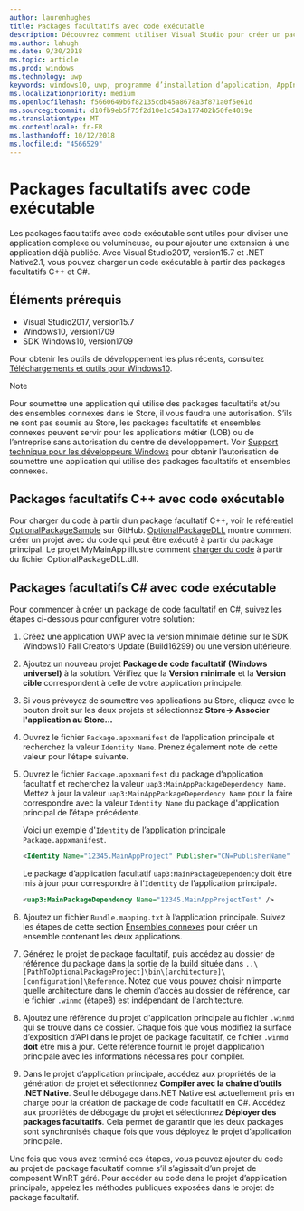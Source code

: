 ```yaml
---
author: laurenhughes
title: Packages facultatifs avec code exécutable
description: Découvrez comment utiliser Visual Studio pour créer un package facultatif avec du code exécutable.
ms.author: lahugh
ms.date: 9/30/2018
ms.topic: article
ms.prod: windows
ms.technology: uwp
keywords: windows10, uwp, programme d’installation d’application, AppInstaller, charger une version test, ensemble connexe, packages facultatifs
ms.localizationpriority: medium
ms.openlocfilehash: f5660649b6f82135cdb45a8678a3f871a0f5e61d
ms.sourcegitcommit: d10fb9eb5f75f2d10e1c543a177402b50fe4019e
ms.translationtype: MT
ms.contentlocale: fr-FR
ms.lasthandoff: 10/12/2018
ms.locfileid: "4566529"
---
```

# <a name="optional-packages-with-executable-code"></a>Packages facultatifs avec code exécutable
 
Les packages facultatifs avec code exécutable sont utiles pour diviser une application complexe ou volumineuse, ou pour ajouter une extension à une application déjà publiée. Avec Visual Studio2017, version15.7 et .NET Native2.1, vous pouvez charger un code exécutable à partir des packages facultatifs C++ et C#.

## <a name="prerequisites"></a>Éléments prérequis
- Visual Studio2017, version15.7
- Windows10, version1709
- SDK Windows10, version1709

Pour obtenir les outils de développement les plus récents, consultez [Téléchargements et outils pour Windows10](https://developer.microsoft.com/windows/downloads). 

> [!NOTE]
> Pour soumettre une application qui utilise des packages facultatifs et/ou des ensembles connexes dans le Store, il vous faudra une autorisation. S’ils ne sont pas soumis au Store, les packages facultatifs et ensembles connexes peuvent servir pour les applications métier (LOB) ou de l’entreprise sans autorisation du centre de développement. Voir [Support technique pour les développeurs Windows](https://developer.microsoft.com/windows/support) pour obtenir l’autorisation de soumettre une application qui utilise des packages facultatifs et ensembles connexes.

## <a name="c-optional-packages-with-executable-code"></a>Packages facultatifs C++ avec code exécutable

Pour charger du code à partir d’un package facultatif C++, voir le référentiel [OptionalPackageSample](https://github.com/AppInstaller/OptionalPackageSample) sur GitHub. [OptionalPackageDLL](https://github.com/AppInstaller/OptionalPackageSample/tree/master/OptionalPackageDLL) montre comment créer un projet avec du code qui peut être exécuté à partir du package principal. Le projet MyMainApp illustre comment [charger du code](https://github.com/AppInstaller/OptionalPackageSample/blob/bf6b4915ff1f3b8abfdaacb1ad9e77184c49fe18/MyMainApp/MainPage.xaml.cpp#L182) à partir du fichier OptionalPackageDLL.dll.

## <a name="c-optional-packages-with-executable-code"></a>Packages facultatifs C# avec code exécutable

Pour commencer à créer un package de code facultatif en C#, suivez les étapes ci-dessous pour configurer votre solution:

1. Créez une application UWP avec la version minimale définie sur le SDK Windows10 Fall Creators Update (Build16299) ou une version ultérieure.

2. Ajoutez un nouveau projet **Package de code facultatif (Windows universel)** à la solution. Vérifiez que la **Version minimale** et la **Version cible** correspondent à celle de votre application principale.

3. Si vous prévoyez de soumettre vos applications au Store, cliquez avec le bouton droit sur les deux projets et sélectionnez **Store-> Associer l'application au Store...**

4. Ouvrez le fichier `Package.appxmanifest` de l’application principale et recherchez la valeur `Identity Name`. Prenez également note de cette valeur pour l’étape suivante.

5. Ouvrez le fichier `Package.appxmanifest` du package d’application facultatif et recherchez la valeur `uap3:MainAppPackageDependency Name`. Mettez à jour la valeur `uap3:MainAppPackageDependency Name` pour la faire correspondre avec la valeur `Identity Name` du package d'application principal de l’étape précédente. 

    Voici un exemple d'`Identity` de l’application principale `Package.appxmanifest`.
    ```XML
    <Identity Name="12345.MainAppProject" Publisher="CN=PublisherName" Version="1.0.0.0" />
    ```

    Le package d’application facultatif `uap3:MainPackageDependency` doit être mis à jour pour correspondre à l'`Identity` de l’application principale.
    ```XML
    <uap3:MainPackageDependency Name="12345.MainAppProjectTest" />
    ```

6. Ajoutez un fichier `Bundle.mapping.txt` à l’application principale. Suivez les étapes de cette section [Ensembles connexes](https://docs.microsoft.com/windows/uwp/packaging/optional-packages#related-sets) pour créer un ensemble contenant les deux applications. 

7. Générez le projet de package facultatif, puis accédez au dossier de référence du package dans la sortie de la build située dans `..\[PathToOptionalPackageProject]\bin\[architecture]\[configuration]\Reference`. Notez que vous pouvez choisir n’importe quelle architecture dans le chemin d’accès au dossier de référence, car le fichier `.winmd` (étape8) est indépendant de l'architecture.

8. Ajoutez une référence du projet d'application principale au fichier `.winmd` qui se trouve dans ce dossier. Chaque fois que vous modifiez la surface d’exposition d’API dans le projet de package facultatif, ce fichier `.winmd` **doit** être mis à jour. Cette référence fournit le projet d’application principale avec les informations nécessaires pour compiler.

9. Dans le projet d’application principale, accédez aux propriétés de la génération de projet et sélectionnez **Compiler avec la chaîne d’outils .NET Native**. Seul le débogage dans.NET Native est actuellement pris en charge pour la création de package de code facultatif en C#. Accédez aux propriétés de débogage du projet et sélectionnez **Déployer des packages facultatifs**. Cela permet de garantir que les deux packages sont synchronisés chaque fois que vous déployez le projet d’application principale.

Une fois que vous avez terminé ces étapes, vous pouvez ajouter du code au projet de package facultatif comme s’il s’agissait d’un projet de composant WinRT géré. Pour accéder au code dans le projet d’application principale, appelez les méthodes publiques exposées dans le projet de package facultatif.